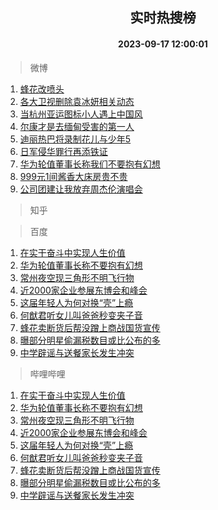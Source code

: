 <div align="center"><h2>实时热搜榜</h2><h4>2023-09-17 12:00:01</h4></div>

> 微博  

1. [蜂花改喷头](https://s.weibo.com/weibo?q=%E8%9C%82%E8%8A%B1%E6%94%B9%E5%96%B7%E5%A4%B4&t=31&band_rank=1&Refer=top)<br />
2. [各大卫视删除袁冰妍相关动态](https://s.weibo.com/weibo?q=%23%E5%90%84%E5%A4%A7%E5%8D%AB%E8%A7%86%E5%88%A0%E9%99%A4%E8%A2%81%E5%86%B0%E5%A6%8D%E7%9B%B8%E5%85%B3%E5%8A%A8%E6%80%81%23&t=31&band_rank=2&Refer=top)<br />
3. [当杭州亚运图标小人遇上中国风](https://s.weibo.com/weibo?q=%23%E5%BD%93%E6%9D%AD%E5%B7%9E%E4%BA%9A%E8%BF%90%E5%9B%BE%E6%A0%87%E5%B0%8F%E4%BA%BA%E9%81%87%E4%B8%8A%E4%B8%AD%E5%9B%BD%E9%A3%8E%23&t=31&band_rank=3&Refer=top)<br />
4. [尔康才是去缅甸受害的第一人](https://s.weibo.com/weibo?q=%23%E5%B0%94%E5%BA%B7%E6%89%8D%E6%98%AF%E5%8E%BB%E7%BC%85%E7%94%B8%E5%8F%97%E5%AE%B3%E7%9A%84%E7%AC%AC%E4%B8%80%E4%BA%BA%23&t=31&band_rank=4&Refer=top)<br />
5. [迪丽热巴将录制花儿与少年5](https://s.weibo.com/weibo?q=%23%E8%BF%AA%E4%B8%BD%E7%83%AD%E5%B7%B4%E5%B0%86%E5%BD%95%E5%88%B6%E8%8A%B1%E5%84%BF%E4%B8%8E%E5%B0%91%E5%B9%B45%23&t=31&band_rank=5&Refer=top)<br />
6. [日军侵华罪行再添铁证](https://s.weibo.com/weibo?q=%23%E6%97%A5%E5%86%9B%E4%BE%B5%E5%8D%8E%E7%BD%AA%E8%A1%8C%E5%86%8D%E6%B7%BB%E9%93%81%E8%AF%81%23&t=31&band_rank=6&Refer=top)<br />
7. [华为轮值董事长称我们不要抱有幻想](https://s.weibo.com/weibo?q=%23%E5%8D%8E%E4%B8%BA%E8%BD%AE%E5%80%BC%E8%91%A3%E4%BA%8B%E9%95%BF%E7%A7%B0%E6%88%91%E4%BB%AC%E4%B8%8D%E8%A6%81%E6%8A%B1%E6%9C%89%E5%B9%BB%E6%83%B3%23&t=31&band_rank=7&Refer=top)<br />
8. [999元1间酱香大床房贵不贵](https://s.weibo.com/weibo?q=%23999%E5%85%831%E9%97%B4%E9%85%B1%E9%A6%99%E5%A4%A7%E5%BA%8A%E6%88%BF%E8%B4%B5%E4%B8%8D%E8%B4%B5%23&t=31&band_rank=8&Refer=top)<br />
9. [公司团建让我放弃周杰伦演唱会](https://s.weibo.com/weibo?q=%23%E5%85%AC%E5%8F%B8%E5%9B%A2%E5%BB%BA%E8%AE%A9%E6%88%91%E6%94%BE%E5%BC%83%E5%91%A8%E6%9D%B0%E4%BC%A6%E6%BC%94%E5%94%B1%E4%BC%9A%23&t=31&band_rank=9&Refer=top)<br />

> 知乎  


> 百度  

1. [在实干奋斗中实现人生价值](https://www.baidu.com/s?wd=%E5%9C%A8%E5%AE%9E%E5%B9%B2%E5%A5%8B%E6%96%97%E4%B8%AD%E5%AE%9E%E7%8E%B0%E4%BA%BA%E7%94%9F%E4%BB%B7%E5%80%BC&sa=fyb_news&rsv_dl=fyb_news)<br />
2. [华为轮值董事长称不要抱有幻想](https://www.baidu.com/s?wd=%E5%8D%8E%E4%B8%BA%E8%BD%AE%E5%80%BC%E8%91%A3%E4%BA%8B%E9%95%BF%E7%A7%B0%E4%B8%8D%E8%A6%81%E6%8A%B1%E6%9C%89%E5%B9%BB%E6%83%B3&sa=fyb_news&rsv_dl=fyb_news)<br />
3. [常州夜空现三角形不明飞行物](https://www.baidu.com/s?wd=%E5%B8%B8%E5%B7%9E%E5%A4%9C%E7%A9%BA%E7%8E%B0%E4%B8%89%E8%A7%92%E5%BD%A2%E4%B8%8D%E6%98%8E%E9%A3%9E%E8%A1%8C%E7%89%A9&sa=fyb_news&rsv_dl=fyb_news)<br />
4. [近2000家企业参展东博会和峰会](https://www.baidu.com/s?wd=%E8%BF%912000%E5%AE%B6%E4%BC%81%E4%B8%9A%E5%8F%82%E5%B1%95%E4%B8%9C%E5%8D%9A%E4%BC%9A%E5%92%8C%E5%B3%B0%E4%BC%9A&sa=fyb_news&rsv_dl=fyb_news)<br />
5. [这届年轻人为何对换“壳”上瘾](https://www.baidu.com/s?wd=%E8%BF%99%E5%B1%8A%E5%B9%B4%E8%BD%BB%E4%BA%BA%E4%B8%BA%E4%BD%95%E5%AF%B9%E6%8D%A2%E2%80%9C%E5%A3%B3%E2%80%9D%E4%B8%8A%E7%98%BE&sa=fyb_news&rsv_dl=fyb_news)<br />
6. [何猷君听女儿叫爸爸秒变夹子音](https://www.baidu.com/s?wd=%E4%BD%95%E7%8C%B7%E5%90%9B%E5%90%AC%E5%A5%B3%E5%84%BF%E5%8F%AB%E7%88%B8%E7%88%B8%E7%A7%92%E5%8F%98%E5%A4%B9%E5%AD%90%E9%9F%B3&sa=fyb_news&rsv_dl=fyb_news)<br />
7. [蜂花卖断货后帮没蹭上商战国货宣传](https://www.baidu.com/s?wd=%E8%9C%82%E8%8A%B1%E5%8D%96%E6%96%AD%E8%B4%A7%E5%90%8E%E5%B8%AE%E6%B2%A1%E8%B9%AD%E4%B8%8A%E5%95%86%E6%88%98%E5%9B%BD%E8%B4%A7%E5%AE%A3%E4%BC%A0&sa=fyb_news&rsv_dl=fyb_news)<br />
8. [曝部分明星偷漏税数目或比公布的多](https://www.baidu.com/s?wd=%E6%9B%9D%E9%83%A8%E5%88%86%E6%98%8E%E6%98%9F%E5%81%B7%E6%BC%8F%E7%A8%8E%E6%95%B0%E7%9B%AE%E6%88%96%E6%AF%94%E5%85%AC%E5%B8%83%E7%9A%84%E5%A4%9A&sa=fyb_news&rsv_dl=fyb_news)<br />
9. [中学辟谣与送餐家长发生冲突](https://www.baidu.com/s?wd=%E4%B8%AD%E5%AD%A6%E8%BE%9F%E8%B0%A3%E4%B8%8E%E9%80%81%E9%A4%90%E5%AE%B6%E9%95%BF%E5%8F%91%E7%94%9F%E5%86%B2%E7%AA%81&sa=fyb_news&rsv_dl=fyb_news)<br />

> 哔哩哔哩  

1. [在实干奋斗中实现人生价值](https://www.baidu.com/s?wd=%E5%9C%A8%E5%AE%9E%E5%B9%B2%E5%A5%8B%E6%96%97%E4%B8%AD%E5%AE%9E%E7%8E%B0%E4%BA%BA%E7%94%9F%E4%BB%B7%E5%80%BC&sa=fyb_news&rsv_dl=fyb_news)<br />
2. [华为轮值董事长称不要抱有幻想](https://www.baidu.com/s?wd=%E5%8D%8E%E4%B8%BA%E8%BD%AE%E5%80%BC%E8%91%A3%E4%BA%8B%E9%95%BF%E7%A7%B0%E4%B8%8D%E8%A6%81%E6%8A%B1%E6%9C%89%E5%B9%BB%E6%83%B3&sa=fyb_news&rsv_dl=fyb_news)<br />
3. [常州夜空现三角形不明飞行物](https://www.baidu.com/s?wd=%E5%B8%B8%E5%B7%9E%E5%A4%9C%E7%A9%BA%E7%8E%B0%E4%B8%89%E8%A7%92%E5%BD%A2%E4%B8%8D%E6%98%8E%E9%A3%9E%E8%A1%8C%E7%89%A9&sa=fyb_news&rsv_dl=fyb_news)<br />
4. [近2000家企业参展东博会和峰会](https://www.baidu.com/s?wd=%E8%BF%912000%E5%AE%B6%E4%BC%81%E4%B8%9A%E5%8F%82%E5%B1%95%E4%B8%9C%E5%8D%9A%E4%BC%9A%E5%92%8C%E5%B3%B0%E4%BC%9A&sa=fyb_news&rsv_dl=fyb_news)<br />
5. [这届年轻人为何对换“壳”上瘾](https://www.baidu.com/s?wd=%E8%BF%99%E5%B1%8A%E5%B9%B4%E8%BD%BB%E4%BA%BA%E4%B8%BA%E4%BD%95%E5%AF%B9%E6%8D%A2%E2%80%9C%E5%A3%B3%E2%80%9D%E4%B8%8A%E7%98%BE&sa=fyb_news&rsv_dl=fyb_news)<br />
6. [何猷君听女儿叫爸爸秒变夹子音](https://www.baidu.com/s?wd=%E4%BD%95%E7%8C%B7%E5%90%9B%E5%90%AC%E5%A5%B3%E5%84%BF%E5%8F%AB%E7%88%B8%E7%88%B8%E7%A7%92%E5%8F%98%E5%A4%B9%E5%AD%90%E9%9F%B3&sa=fyb_news&rsv_dl=fyb_news)<br />
7. [蜂花卖断货后帮没蹭上商战国货宣传](https://www.baidu.com/s?wd=%E8%9C%82%E8%8A%B1%E5%8D%96%E6%96%AD%E8%B4%A7%E5%90%8E%E5%B8%AE%E6%B2%A1%E8%B9%AD%E4%B8%8A%E5%95%86%E6%88%98%E5%9B%BD%E8%B4%A7%E5%AE%A3%E4%BC%A0&sa=fyb_news&rsv_dl=fyb_news)<br />
8. [曝部分明星偷漏税数目或比公布的多](https://www.baidu.com/s?wd=%E6%9B%9D%E9%83%A8%E5%88%86%E6%98%8E%E6%98%9F%E5%81%B7%E6%BC%8F%E7%A8%8E%E6%95%B0%E7%9B%AE%E6%88%96%E6%AF%94%E5%85%AC%E5%B8%83%E7%9A%84%E5%A4%9A&sa=fyb_news&rsv_dl=fyb_news)<br />
9. [中学辟谣与送餐家长发生冲突](https://www.baidu.com/s?wd=%E4%B8%AD%E5%AD%A6%E8%BE%9F%E8%B0%A3%E4%B8%8E%E9%80%81%E9%A4%90%E5%AE%B6%E9%95%BF%E5%8F%91%E7%94%9F%E5%86%B2%E7%AA%81&sa=fyb_news&rsv_dl=fyb_news)<br />
